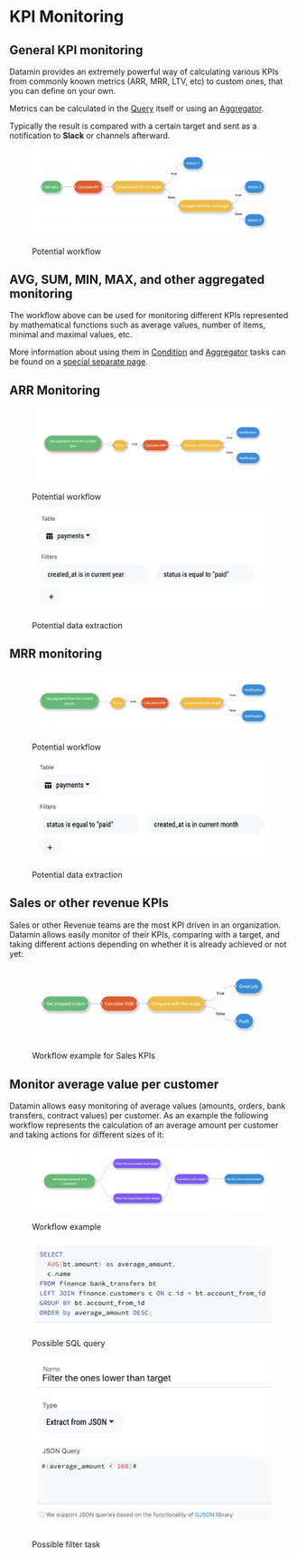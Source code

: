 # KPI Monitoring

## General KPI monitoring

Datamin provides an extremely powerful way of calculating various KPIs from commonly known metrics (ARR, MRR, LTV, etc) to custom ones, that you can define on your own.

Metrics can be calculated in the [Query](../../pipelines/tasks-ip/#query) itself or using an [Aggregator](../../pipelines/tasks-ip/#aggregator).

Typically the result is compared with a certain target and sent as a notification to **Slack** or channels afterward.

<figure><img src="../../.gitbook/assets/Screenshot 2022-10-01 at 18.23.31.png" alt=""><figcaption><p>Potential workflow</p></figcaption></figure>

## AVG, SUM, MIN, MAX, and other aggregated monitoring

The workflow above can be used for monitoring different KPIs represented by mathematical functions such as average values, number of items, minimal and maximal values, etc.&#x20;

More information about using them in [Condition](../../pipelines/tasks-ip/#condition) and [Aggregator](../../pipelines/tasks-ip/#aggregator) tasks can be found on a [special separate page](../../pipelines/mathematical-functions.md).



## ARR Monitoring

<figure><img src="../../.gitbook/assets/Screenshot 2022-10-01 at 18.12.44.png" alt=""><figcaption><p>Potential workflow</p></figcaption></figure>

<figure><img src="../../.gitbook/assets/Screenshot 2022-10-01 at 18.13.09.png" alt=""><figcaption><p>Potential data extraction</p></figcaption></figure>

## MRR monitoring

<figure><img src="../../.gitbook/assets/Screenshot 2022-10-01 at 18.28.29.png" alt=""><figcaption><p>Potential workflow</p></figcaption></figure>

<figure><img src="../../.gitbook/assets/Screenshot 2022-10-01 at 18.28.48.png" alt=""><figcaption><p>Potential data extraction</p></figcaption></figure>

## Sales or other revenue KPIs

Sales or other Revenue teams are the most KPI driven in an organization. Datamin allows easily monitor of their KPIs, comparing with a target, and taking different actions depending on whether it is already achieved or not yet:

<figure><img src="../../.gitbook/assets/Screenshot 2022-10-07 at 19.24.59.png" alt=""><figcaption><p>Workflow example for Sales KPIs</p></figcaption></figure>

## Monitor average value per customer

Datamin allows easy monitoring of average values (amounts, orders, bank transfers, contract values) per customer. As an example the following workflow represents the calculation of an average amount per customer and taking actions for different sizes of it:

<figure><img src="../../.gitbook/assets/Screenshot 2022-10-06 at 17.21.28.png" alt=""><figcaption><p>Workflow example</p></figcaption></figure>

<figure><img src="../../.gitbook/assets/Screenshot 2022-10-06 at 17.22.03.png" alt=""><figcaption><p>Possible SQL query</p></figcaption></figure>

<figure><img src="../../.gitbook/assets/Screenshot 2022-10-06 at 17.22.19.png" alt=""><figcaption><p>Possible filter task</p></figcaption></figure>
